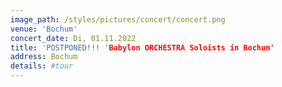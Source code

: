 ```yaml
---
image_path: /styles/pictures/concert/concert.png
venue: 'Bochum'
concert_date: Di, 01.11.2022
title: 'POSTPONED!!! 'Babylon ORCHESTRA Soloists in Bochum'
address: Bochum
details: #tour 
---
```


